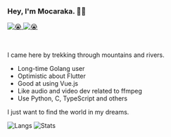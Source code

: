 ### Hey, I'm Mocaraka. 👋💜
<div>
    <a href="https://www.uparty.top/">
        <img src="https://img.shields.io/badge/Blog-魔咔啦咔-009688" alt="😭" />
    </a>
    <a href="https://space.bilibili.com/264346349">
        <img src="https://img.shields.io/badge/Bilibili-魔咔啦咔-blueviolet" alt="😭" />
    </a>
</div>
<br/>
<br/>

I came here by trekking through mountains and rivers.
<br/>

* Long-time Golang user
* Optimistic about Flutter
* Good at using Vue.js
* Like audio and video dev related to ffmpeg
* Use Python, C, TypeScript and others

I just want to find the world in my dreams.
<br/>

![Langs](https://github-readme-stats.vercel.app/api/top-langs/?username=ggdream&hide=html&title_color=009688)
![Stats](https://github-readme-stats.vercel.app/api?username=ggdream&show_icons=true&count_private=true&line_height=40&title_color=009688)
